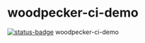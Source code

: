 # woodpecker-ci-demo
[![status-badge](http://192.168.0.8/api/badges/ruanbekker/woodpecker-ci-demo/status.svg)](http://192.168.0.8/ruanbekker/woodpecker-ci-demo)
woodpecker-ci-demo

